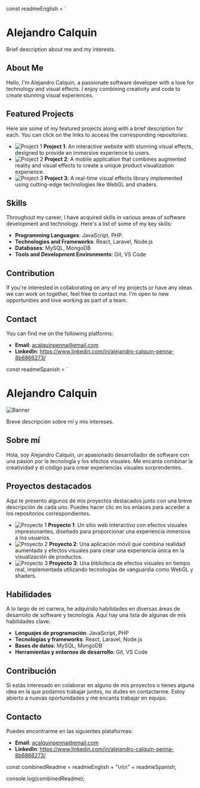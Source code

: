 const readmeEnglish = `
# Alejandro Calquin

Brief description about me and my interests.

## About Me

Hello, I'm Alejandro Calquin, a passionate software developer with a love for technology and visual effects. I enjoy combining creativity and code to create stunning visual experiences.

## Featured Projects

Here are some of my featured projects along with a brief description for each. You can click on the links to access the corresponding repositories.

- ![Project 1](path/to/image.png) **Project 1**: An interactive website with stunning visual effects, designed to provide an immersive experience to users.
- ![Project 2](path/to/image.png) **Project 2**: A mobile application that combines augmented reality and visual effects to create a unique product visualization experience.
- ![Project 3](path/to/image.png) **Project 3**: A real-time visual effects library implemented using cutting-edge technologies like WebGL and shaders.

## Skills

Throughout my career, I have acquired skills in various areas of software development and technology. Here's a list of some of my key skills:

- **Programming Languages**: JavaScript, PHP.
- **Technologies and Frameworks**: React, Laravel, Node.js
- **Databases**: MySQL, MongoDB
- **Tools and Development Environments**: Git, VS Code

## Contribution

If you're interested in collaborating on any of my projects or have any ideas we can work on together, feel free to contact me. I'm open to new opportunities and love working as part of a team.

## Contact

You can find me on the following platforms:

- **Email**: acalquinpenna@email.com
- **LinkedIn**: https://www.linkedin.com/in/alejandro-calquin-penna-8b6866273/

const readmeSpanish = `
# Alejandro Calquin

![Banner](ruta/a/tu/banner.png)

Breve descripción sobre mí y mis intereses.

## Sobre mí

Hola, soy Alejandro Calquin, un apasionado desarrollador de software con una pasión por la tecnología y los efectos visuales. Me encanta combinar la creatividad y el código para crear experiencias visuales sorprendentes.

## Proyectos destacados

Aquí te presento algunos de mis proyectos destacados junto con una breve descripción de cada uno. Puedes hacer clic en los enlaces para acceder a los repositorios correspondientes.

- ![Proyecto 1](ruta/a/imagen.png) **Proyecto 1**: Un sitio web interactivo con efectos visuales impresionantes, diseñado para proporcionar una experiencia inmersiva a los usuarios.
- ![Proyecto 2](ruta/a/imagen.png) **Proyecto 2**: Una aplicación móvil que combina realidad aumentada y efectos visuales para crear una experiencia única en la visualización de productos.
- ![Proyecto 3](ruta/a/imagen.png) **Proyecto 3**: Una biblioteca de efectos visuales en tiempo real, implementada utilizando tecnologías de vanguardia como WebGL y shaders.

## Habilidades

A lo largo de mi carrera, he adquirido habilidades en diversas áreas de desarrollo de software y tecnología. Aquí hay una lista de algunas de mis habilidades clave:

- **Lenguajes de programación**: JavaScript, PHP
- **Tecnologías y frameworks**: React, Laravel, Node.js
- **Bases de datos**: MySQL, MongoDB
- **Herramientas y entornos de desarrollo**: Git, VS Code

## Contribución

Si estás interesado en colaborar en alguno de mis proyectos o tienes alguna idea en la que podamos trabajar juntos, no dudes en contactarme. Estoy abierto a nuevas oportunidades y me encanta trabajar en equipo.

## Contacto

Puedes encontrarme en las siguientes plataformas:

- **Email**: acalquinpenna@email.com
- **LinkedIn**: https://www.linkedin.com/in/alejandro-calquin-penna-8b6866273/


const combinedReadme = readmeEnglish + "\n\n" + readmeSpanish;

console.log(combinedReadme);
